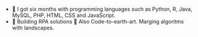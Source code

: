 - 🌱 I got six months with programming languages such as Python, R, Java, MySQL, PHP, HTML, CSS and JavaScript.
-  🦾 Building RPA solutions 🌊 Also Code-to-earth-art. Marging algoritms with landscapes.
